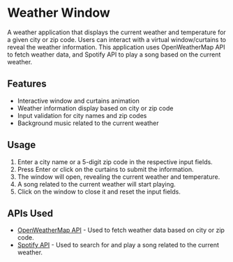 # Weather Window

A weather application that displays the current weather and temperature for a given city or zip code. Users can interact with a virtual window/curtains to reveal the weather information.
This application uses OpenWeatherMap API to fetch weather data, and Spotify API to play a song based on the current weather.

## Features

- Interactive window and curtains animation
- Weather information display based on city or zip code
- Input validation for city names and zip codes
- Background music related to the current weather

## Usage

1. Enter a city name or a 5-digit zip code in the respective input fields.
2. Press Enter or click on the curtains to submit the information.
3. The window will open, revealing the current weather and temperature.
4. A song related to the current weather will start playing.
5. Click on the window to close it and reset the input fields.

## APIs Used

- [OpenWeatherMap API](https://openweathermap.org/api) - Used to fetch weather data based on city or zip code.
- [Spotify API](https://developer.spotify.com/documentation/web-api/) - Used to search for and play a song related to the current weather.
